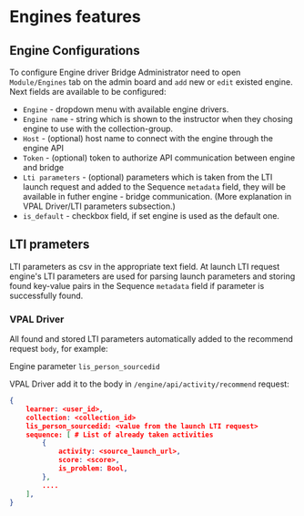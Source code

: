 # Engines features

## Engine Configurations

To configure Engine driver Bridge Administrator need to open
`Module/Engines` tab on the admin board and `add` new or `edit` existed
engine. Next fields are available to be configured:

- `Engine` - dropdown menu with available engine drivers.
- `Engine name` - string which is shown to the instructor when they
chosing engine to use with the collection-group.
- `Host` - (optional) host name to connect with the engine through the
engine API
- `Token` - (optional) token to authorize API communication between
engine and bridge
- `Lti parameters` - (optional) parameters which is taken from the LTI
launch request and added to the Sequence `metadata` field, they will be
available in futher engine - bridge communication. (More explanation in
VPAL Driver/LTI parameters subsection.)
- `is_default` - checkbox field, if set engine is used as the default
one.

## LTI prameters

LTI parameters as csv in the appropriate text field. At launch LTI
request engine's LTI parameters are used for parsing launch parameters
and storing found key-value pairs in the Sequence `metadata` field if
parameter is successfully found.

### VPAL Driver

All found and stored LTI parameters automatically added to the recommend
request `body`, for example:

Engine parameter `lis_person_sourcedid`

VPAL Driver add it to the body in `/engine/api/activity/recommend`
request:

```json
{
    learner: <user_id>,
    collection: <collection_id>
    lis_person_sourcedid: <value from the launch LTI request>
    sequence: [ # List of already taken activities
        {
            activity: <source_launch_url>,
            score: <score>,
            is_problem: Bool,
        },
        ....
    ],
}
```

